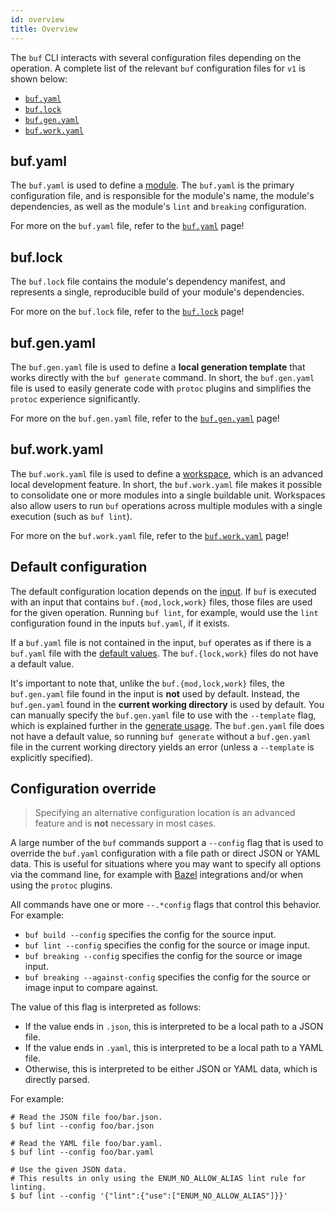 ```yaml
---
id: overview
title: Overview
---
```


The `buf` CLI interacts with several configuration files depending on the operation. A complete list of
the relevant `buf` configuration files for `v1` is shown below:

  * [`buf.yaml`](v1/buf-yaml.md)
  * [`buf.lock`](v1/buf-lock.md)
  * [`buf.gen.yaml`](v1/buf-gen-yaml.md)
  * [`buf.work.yaml`](v1/buf-work-yaml.md)

## buf.yaml

The `buf.yaml` is used to define a [module](../bsr/overview.md#module). The `buf.yaml` is the primary configuration file,
and is responsible for the module's name, the module's dependencies, as well as the module's `lint` and `breaking`
configuration.

For more on the `buf.yaml` file, refer to the [`buf.yaml`](v1/buf-yaml.md) page!

## buf.lock

The `buf.lock` file contains the module's dependency manifest, and represents a single, reproducible build
of your module's dependencies.

For more on the `buf.lock` file, refer to the [`buf.lock`](v1/buf-lock.md) page!

## buf.gen.yaml

The `buf.gen.yaml` file is used to define a **local generation template** that works directly with the `buf generate`
command. In short, the `buf.gen.yaml` file is used to easily generate code with `protoc` plugins and simplifies
the `protoc` experience significantly.

For more on the `buf.gen.yaml` file, refer to the [`buf.gen.yaml`](v1/buf-gen-yaml.md) page!

## buf.work.yaml

The `buf.work.yaml` file is used to define a [workspace](../reference/workspaces.md), which is an advanced local development feature. In
short, the `buf.work.yaml` file makes it possible to consolidate one or more modules into a single buildable unit.
Workspaces also allow users to run `buf` operations across multiple modules with a single execution
(such as `buf lint`).

For more on the `buf.work.yaml` file, refer to the [`buf.work.yaml`](v1/buf-work-yaml.md) page!

## Default configuration

The default configuration location depends on the [input](../reference/inputs.md). If `buf` is executed with an input that
contains `buf.{mod,lock,work}` files, those files are used for the given operation. Running `buf
lint`, for example, would use the `lint` configuration found in the inputs `buf.yaml`, if it
exists.

If a `buf.yaml` file is not contained in the input, `buf` operates as if there is a `buf.yaml` file with the
[default values](v1/buf-yaml.md#default-values). The `buf.{lock,work}` files do not have a default value.

It's important to note that, unlike the `buf.{mod,lock,work}` files, the `buf.gen.yaml` file found in the input is
**not** used by default. Instead, the `buf.gen.yaml` found in the **current working directory** is used by default. You can
manually specify the `buf.gen.yaml` file to use with the `--template` flag, which is explained further in the
[generate usage](../generate/usage.md). The `buf.gen.yaml` file does not have a default value, so running `buf generate`
without a `buf.gen.yaml` file in the current working directory yields an error (unless a `--template` is explicitly specified).

## Configuration override

> Specifying an alternative configuration location is an advanced feature and is **not** necessary in most cases.

A large number of the `buf` commands support a `--config` flag that is used to override the `buf.yaml` configuration
with a file path or direct JSON or YAML data. This is useful for situations where you may want to specify all options
via the command line, for example with [Bazel](https://bazel.build) integrations and/or when using the `protoc` plugins.

All commands have one or more `--.*config` flags that control this behavior. For example:

  * `buf build --config` specifies the config for the source input.
  * `buf lint --config` specifies the config for the source or image input.
  * `buf breaking --config` specifies the config for the source or image input.
  * `buf breaking --against-config` specifies the config for the source or image input to compare against.

The value of this flag is interpreted as follows:

  * If the value ends in `.json`, this is interpreted to be a local path to a JSON file.
  * If the value ends in `.yaml`, this is interpreted to be a local path to a YAML file.
  * Otherwise, this is interpreted to be either JSON or YAML data, which is directly parsed.

For example:

```
# Read the JSON file foo/bar.json.
$ buf lint --config foo/bar.json

# Read the YAML file foo/bar.yaml.
$ buf lint --config foo/bar.yaml

# Use the given JSON data.
# This results in only using the ENUM_NO_ALLOW_ALIAS lint rule for linting.
$ buf lint --config '{"lint":{"use":["ENUM_NO_ALLOW_ALIAS"]}}'
```

